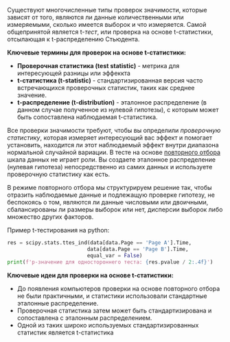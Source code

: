 Существуют многочисленные типы проверок значимости, которые зависят от того, являются ли данные количественными или измеряемыми, сколько имеется выборок и что измеряется. Самой общепринятой является t-*тест*, или проверка на основе t-статистики, отсылающая к t-распределению Стьюдента.

**Ключевые термины для проверок на основе t-статистики:**

* **Проверочная статистика (test statistic)** - метрика для интересующей разницы или эффеккта
* **t-статистика (t-statistic)** - стандартизированная версия часто встречающихся проверочных статистик, таких как среднее значение.
* **t-распределение (t-distribution)** - эталонное распределение (в данном случае полученное из нулевой гипотезы), с которым может быть сопоставлена наблюдаемая t-статистика.

Все проверки значимости требуют, чтобы вы определили *проверочную статистику*, которая измеряет интересующий вас эффект и помогает установить, находится ли этот наблюдаемый эффект внутри диапазона нормальной случайной вариации. В тесте на основе [повторного отбора](https://github.com/sutourisu/Practical-statistic/blob/main/%D0%A1%D1%82%D0%B0%D1%82%D0%B8%D1%81%D1%82%D0%B8%D1%87%D0%B5%D1%81%D0%BA%D0%B8%D0%B5%20%D1%8D%D0%BA%D1%81%D0%BF%D0%B5%D1%80%D0%B8%D0%BC%D0%B5%D0%BD%D1%82%D1%8B%20%D0%B8%20%D0%BF%D1%80%D0%BE%D0%B2%D0%B5%D1%80%D0%BA%D0%B0%20%D0%B7%D0%BD%D0%B0%D1%87%D0%B8%D0%BC%D0%BE%D1%81%D1%82%D0%B8/%D0%9F%D0%BE%D0%B2%D1%82%D0%BE%D1%80%D0%BD%D1%8B%D0%B9%20%D0%BE%D1%82%D0%B1%D0%BE%D1%80.md) шкала данных не играет роли. Вы создаете эталонное распределение (нулевая гипотеза) непосредственно из самих данных и используете проверочную статистику как есть.

В режиме повторного отбора мы структурируем решение так, чтобы отразить наблюдаемые данные и подлежащую проверке гипотезу, не беспокоясь о том, являются ли данные числовыми или двоичными, сбалансированы ли размеры выборок или нет, дисперсии выборок либо множество других факторов.

Пример t-тестирования на python:

```python
res = scipy.stats.ttes_ind(data[data.Page == 'Page A'].Time,
						  data[data.Page == 'Page B'].Time,
						  equal_var = False)
print(f'p-значение для одностороннего теста: {res.pvalue / 2:.4f}')
```

**Ключевые идеи для проверки на основе t-статистики:**

* До появления компьютеров проверки на основе повторного отбора не были практичными, и статистики использовали стандартные эталонные распределение.
* Проверочная статистика затем может быть стандартизирована и сопоставлена с эталонным распределением.
* Одной из таких широко используемых стандартизированных статистик является t-статистика
